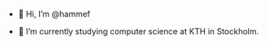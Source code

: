 - 👋 Hi, I’m @hammef

- 🌱 I’m currently studying computer science at KTH in Stockholm. 

<!---
hammef/hammef is a ✨ special ✨ repository because its `README.md` (this file) appears on your GitHub profile.
You can click the Preview link to take a look at your changes.
--->
